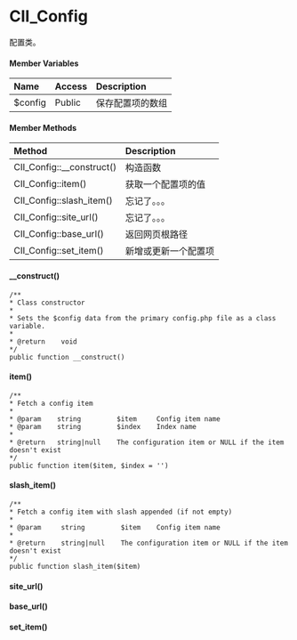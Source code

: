 # CII\_Config

配置类。

#### Member Variables

| Name | Access | Description |
| :--- | :--- | :--- |
| $config | Public | 保存配置项的数组 |

#### Member Methods

| Method | Description |
| :--- | :--- |
| CII\_Config::\_\_construct\(\) | 构造函数 |
| CII\_Config::item\(\) | 获取一个配置项的值 |
| CII\_Config::slash\_item\(\) | 忘记了。。。 |
| CII\_Config::site\_url\(\) | 忘记了。。。 |
| CII\_Config::base\_url\(\) | 返回网页根路径 |
| CII\_Config::set\_item\(\) | 新增或更新一个配置项 |

#### \_\_construct\(\)

```
/**
* Class constructor
*
* Sets the $config data from the primary config.php file as a class variable.
*
* @return    void
*/
public function __construct()
```

#### item\(\)

```
/**
* Fetch a config item
*
* @param    string         $item     Config item name
* @param    string         $index    Index name
*
* @return   string|null    The configuration item or NULL if the item doesn't exist
*/
public function item($item, $index = '')
```

#### slash\_item\(\)

```
/**
* Fetch a config item with slash appended (if not empty)
*
* @param     string         $item    Config item name
*
* @return    string|null    The configuration item or NULL if the item doesn't exist
*/
public function slash_item($item)
```

#### site\_url\(\)

#### base\_url\(\)

#### set\_item\(\)



